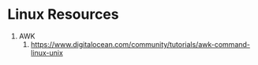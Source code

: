 # Linux Resources

1. AWK
   1. https://www.digitalocean.com/community/tutorials/awk-command-linux-unix

